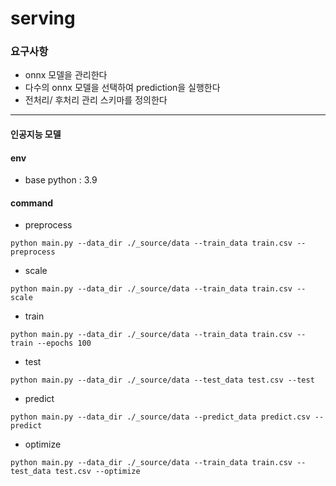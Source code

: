 # serving 

### 요구사항
- onnx 모델을 관리한다
- 다수의 onnx 모델을 선택하여 prediction을 실행한다
- 전처리/ 후처리 관리 스키마를 정의한다


---

#### 인공지능 모델

#### env
- base python : 3.9

#### command
- preprocess
```
python main.py --data_dir ./_source/data --train_data train.csv --preprocess
```
- scale
```
python main.py --data_dir ./_source/data --train_data train.csv --scale
```
- train
```
python main.py --data_dir ./_source/data --train_data train.csv --train --epochs 100
```
- test
```
python main.py --data_dir ./_source/data --test_data test.csv --test
```
- predict
```
python main.py --data_dir ./_source/data --predict_data predict.csv --predict
```
- optimize
```
python main.py --data_dir ./_source/data --train_data train.csv --test_data test.csv --optimize
```